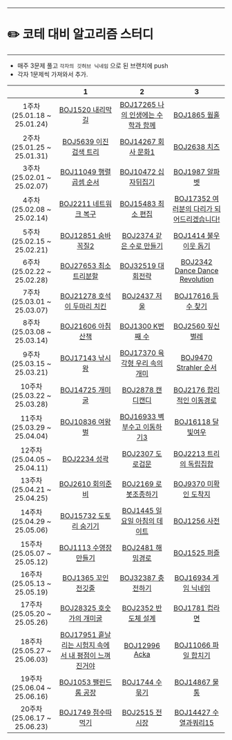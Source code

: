 ------

# ✏️ **코테 대비 알고리즘 스터디**

------

* 매주 3문제 풀고 `각자의 깃허브 닉네임` 으로 된 브랜치에 push
* 각자 1문제씩 가져와서 추가.

||**1**|**2**|**3**|
|:---:|:---:|:---:|:---:|
|1주차(25.01.18 ~ 25.01.24)|[BOJ1520 내리막길](https://www.acmicpc.net/problem/1520)|[BOJ17265 나의 인생에는 수학과 함께](https://www.acmicpc.net/problem/17265)|[BOJ1865 웜홀](https://www.acmicpc.net/problem/1865)|
|2주차(25.01.25 ~ 25.01.31)|[BOJ5639 이진 검색 트리](https://www.acmicpc.net/problem/5639)|[BOJ14267 회사 문화1](https://www.acmicpc.net/problem/14267)|[BOJ2638 치즈](https://www.acmicpc.net/problem/2638)|
|3주차(25.02.01 ~ 25.02.07)|[BOJ11049 행렬 곱셈 순서](https://www.acmicpc.net/problem/11049)|[BOJ10472 십자뒤집기](https://www.acmicpc.net/problem/10472)|[BOJ1987 알파벳](https://www.acmicpc.net/problem/1987)|
|4주차(25.02.08 ~ 25.02.14)|[BOJ2211 네트워크 복구](https://www.acmicpc.net/problem/2211)|[BOJ15483 최소 편집](https://www.acmicpc.net/problem/15483)|[BOJ17352 여러분의 다리가 되어드리겠습니다!](https://www.acmicpc.net/problem/17352)|
|5주차(25.02.15 ~ 25.02.21)|[BOJ12851 숨바꼭질2](https://www.acmicpc.net/problem/12851)|[BOJ2374 같은 수로 만들기](https://www.acmicpc.net/problem/2374)|[BOJ1414 불우이웃 돕기](https://www.acmicpc.net/problem/1414)|
|6주차(25.02.22 ~ 25.02.28)|[BOJ27653 최소트리분할](https://www.acmicpc.net/problem/27653)|[BOJ32519 대회전략](https://www.acmicpc.net/problem/32519)|[BOJ2342 Dance Dance Revolution](https://www.acmicpc.net/problem/2342)|
|7주차(25.03.01 ~ 25.03.07)|[BOJ21278 호석이 두마리 치킨](https://www.acmicpc.net/problem/21278)|[BOJ2437 저울](https://www.acmicpc.net/problem/2437)|[BOJ17616 등수 찾기](https://www.acmicpc.net/problem/17616)|
|8주차(25.03.08 ~ 25.03.14)|[BOJ21606 아침 산책](https://www.acmicpc.net/problem/21606)|[BOJ1300 K번째 수](https://www.acmicpc.net/problem/1300)|[BOJ2560 짚신벌레](https://www.acmicpc.net/problem/2560)|
|9주차(25.03.15 ~ 25.03.21)|[BOJ17143 낚시왕](https://www.acmicpc.net/problem/17143)|[BOJ17370 육각형 우리 속의 개미](https://www.acmicpc.net/problem/17370)|[BOJ9470 Strahler 순서](https://www.acmicpc.net/problem/9470)|
|10주차(25.03.22 ~ 25.03.28)|[BOJ14725 개미굴](https://www.acmicpc.net/problem/14725)|[BOJ2878 캔디캔디](https://www.acmicpc.net/problem/2878)|[BOJ2176 합리적인 이동경로](https://www.acmicpc.net/problem/2176)|
|11주차(25.03.29 ~ 25.04.04)|[BOJ10836 여왕벌](https://www.acmicpc.net/problem/10836)|[BOJ16933 벽부수고 이동하기3](https://www.acmicpc.net/problem/16933)|[BOJ16118 달빛여우](https://www.acmicpc.net/problem/16118)|
|12주차(25.04.05 ~ 25.04.11)|[BOJ2234 성곽](https://www.acmicpc.net/problem/2234)|[BOJ2307 도로검문](https://www.acmicpc.net/problem/2307)|[BOJ2213 트리의 독립집합](https://www.acmicpc.net/problem/2213)|
|13주차(25.04.21 ~ 25.04.25)|[BOJ2610 회의준비](https://www.acmicpc.net/problem/2610)|[BOJ2169 로봇조종하기](https://www.acmicpc.net/problem/2169)|[BOJ9370 미확인 도착지](https://www.acmicpc.net/problem/9370)|
|14주차(25.04.29 ~ 25.05.06)|[BOJ15732 도토리 숨기기](https://www.acmicpc.net/problem/15732)|[BOJ1445 일요일 아침의 데이트](https://www.acmicpc.net/problem/1445)|[BOJ1256 사전](https://www.acmicpc.net/problem/1256)|
|15주차(25.05.07 ~ 25.05.12)|[BOJ1113 수영장만들기](https://www.acmicpc.net/problem/1113)|[BOJ2481 해밍경로](https://www.acmicpc.net/problem/2481)|[BOJ1525 퍼즐](https://www.acmicpc.net/problem/1525)|
|16주차(25.05.13 ~ 25.05.19)|[BOJ1365 꼬인 전깃줄](https://www.acmicpc.net/problem/1365)|[BOJ32387 충전하기](https://www.acmicpc.net/problem/32387)|[BOJ16934 게임 닉네임](https://www.acmicpc.net/problem/16934)|
|17주차(25.05.20 ~ 25.05.26)|[BOJ28325 호숫가의 개미굴](https://www.acmicpc.net/problem/28325)|[BOJ2352 반도체 설계](https://www.acmicpc.net/problem/2352)|[BOJ1781 컵라면](https://www.acmicpc.net/problem/1781)|
|18주차(25.05.27 ~ 25.06.03)|[BOJ17951 흩날리는 시험지 속에서 내 평점이 느껴진거야](https://www.acmicpc.net/problem/17951)|[BOJ12996 Acka](https://www.acmicpc.net/problem/12996)|[BOJ11066 파일 합치기](https://www.acmicpc.net/problem/11066)|
|19주차(25.06.04 ~ 25.06.16)|[BOJ1053 팰린드롬 공장](https://www.acmicpc.net/problem/1053)|[BOJ1744 수 묶기](https://www.acmicpc.net/problem/1744)|[BOJ14867 물통](https://www.acmicpc.net/problem/14867)|
|20주차(25.06.17 ~ 25.06.23)|[BOJ1749 점수따먹기](https://www.acmicpc.net/problem/1749)|[BOJ2515 전시장](https://www.acmicpc.net/problem/2515)|[BOJ14427 수열과쿼리15](https://www.acmicpc.net/problem/14427)|

